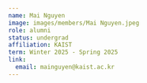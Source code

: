 ```yaml
---
name: Mai Nguyen
image: images/members/Mai Nguyen.jpeg
role: alumni
status: undergrad
affiliation: KAIST
term: Winter 2025 - Spring 2025
link:
  email: mainguyen@kaist.ac.kr
---
```

